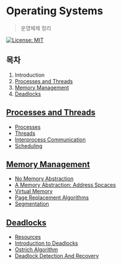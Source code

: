 # Operating Systems

> 운영체제 정리

> [운영체제 책 링크]: https://www.pearson.com/us/higher-education/program/Tanenbaum-Modern-Operating-Systems-4th-Edition/PGM80736.html

[![License: MIT](https://img.shields.io/badge/License-MIT-yellow.svg)](https://opensource.org/licenses/MIT)

## 목차

1. Introduction
2. [Processes and Threads](#processes-and-threads )
3. [Memory Management](#memory-management)
4. [Deadlocks](#deadlocks)

## [Processes and Threads](./02_ProcessesAndThreads)

- [Processes](./02_ProcessesAndThreads/01_Processes.md)
- [Threads](./02_ProcessesAndThreads/02_Threads.md)
- [Interprocess Communication](./02_ProcessesAndThreads/03_InterprocessCommunication.md)
- [Scheduling](./02_ProcessesAndThreads/04_Scheduling.md)

## [Memory Management](./03_MemoryManagement)

- [No Memory Abstraction](./03_MemoryManagement/01_NoMemoryAbstraction.md)
- [A Memory Abstraction: Address Spcaces](./03_MemoryManagement/02_AMemoryAbstraction_AddressSpaces.md)
- [Virtual Memory](./03_MemoryManagement/03_VirtualMemory.md)
- [Page Replacement Algorithms](./03_MemoryManagement/04_PageReplacementAlgorithms.md)
- [Segmentation](./03_MemoryManagement/08_Segmentation.md)

## [Deadlocks](./06_Deadlocks)

- [Resources](./06_Deadlocks/01_Resources.md)
- [Introduction to Deadlocks](./06_Deadlocks/02_IntroductionToDeadlocks.md)
- [Ostrich Algorithm](./06_Deadlocks/03_OstrichAlgorithm.md)
- [Deadlock Detection And Recovery](./06_Deadlocks/04_DeadlockDetectionAndRecovery.md)